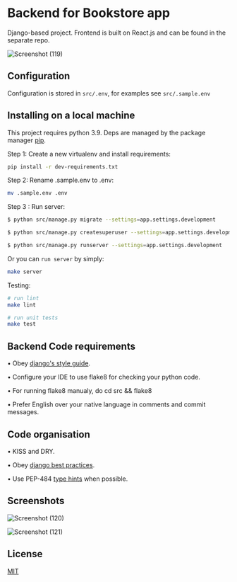 # Backend for Bookstore app

Django-based project. Frontend is built on React.js and can be found in the separate repo.

![Screenshot (119)](https://github.com/705d1ef/bookstore-backend/assets/92192816/10984d21-c161-449e-8958-e5ca1bbfc5cd)


## Configuration

Configuration is stored in ```src/.env```, for examples see ```src/.sample.env```

## Installing on a local machine

This project requires python 3.9. Deps are managed by the package manager [pip](https://pip.pypa.io/en/stable/).

Step 1: Create a new virtualenv and install requirements:

```bash 
pip install -r dev-requirements.txt
```

Step 2: Rename .sample.env to .env:

```bash
mv .sample.env .env
```

Step 3 : Run server:

```bash
$ python src/manage.py migrate --settings=app.settings.development
```
```bash
$ python src/manage.py createsuperuser --settings=app.settings.development
```
```bash
$ python src/manage.py runserver --settings=app.settings.development
```


Or you can ```run server``` by simply:

```bash
make server
```
Testing:

```bash
# run lint
make lint

# run unit tests
make test
```


## Backend Code requirements

• Obey [django's style guide](https://docs.djangoproject.com/en/dev/internals/contributing/writing-code/coding-style/).

• Configure your IDE to use flake8 for checking your python code. 

• For running flake8 manualy, do cd src && flake8

• Prefer English over your native language in comments and commit messages.

## Code organisation

• KISS and DRY.

• Obey [django best practices](https://django-best-practices.readthedocs.io/en/latest/index.html).

• Use PEP-484 [type hints](https://peps.python.org/pep-0484/) when possible.

## Screenshots

![Screenshot (120)](https://github.com/705d1ef/bookstore-backend/assets/92192816/2cb12fd3-926d-42d4-889c-c9c69f66d8c5)

![Screenshot (121)](https://github.com/705d1ef/bookstore-backend/assets/92192816/88bc9275-4af1-4fc0-bdba-c2e6ceaa33b0)



## License

[MIT](https://choosealicense.com/licenses/mit/)
